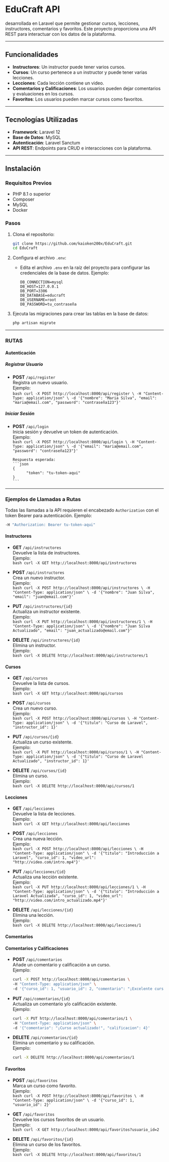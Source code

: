 # EduCraft API

desarrollada en Laravel que permite gestionar cursos, lecciones, instructores, comentarios y favoritos. 
Este proyecto proporciona una API REST para interactuar con los datos de la plataforma.

---

## **Funcionalidades**
- **Instructores**: Un instructor puede tener varios cursos.
- **Cursos**: Un curso pertenece a un instructor y puede tener varias lecciones.
- **Lecciones**: Cada lección contiene un video.
- **Comentarios y Calificaciones**: Los usuarios pueden dejar comentarios y evaluaciones en los cursos.
- **Favoritos**: Los usuarios pueden marcar cursos como favoritos.

---

## **Tecnologías Utilizadas**
- **Framework**: Laravel 12
- **Base de Datos**: MySQL
- **Autenticación**: Laravel Sanctum
- **API REST**: Endpoints para CRUD e interacciones con la plataforma.

---

## **Instalación**

### **Requisitos Previos**
- PHP 8.1 o superior
- Composer
- MySQL
- Docker

### **Pasos**
1. Clona el repositorio:
     ```bash
     git clone https://github.com/kaioken200x/EduCraft.git
     cd EduCraft
     ```

2. Configura el archivo `.env`:
      - Edita el archivo `.env` en la raíz del proyecto para configurar las credenciales de la base de datos. Ejemplo:
        ```env
        DB_CONNECTION=mysql
        DB_HOST=127.0.0.1
        DB_PORT=3306
        DB_DATABASE=educraft
        DB_USERNAME=root
        DB_PASSWORD=tu_contraseña
        ```

3. Ejecuta las migraciones para crear las tablas en la base de datos:
      ```bash
      php artisan migrate
      ```

---

### **RUTAS**
#### **Autenticación**

##### **Registrar Usuario**
- **POST** `/api/register`  
      Registra un nuevo usuario.  
      Ejemplo:  
      ```bash
      curl -X POST http://localhost:8000/api/register \
      -H "Content-Type: application/json" \
      -d '{"nombre": "Maria Silva", "email": "maria@email.com", "password": "contraseña123"}'
      ```

##### **Iniciar Sesión**
- **POST** `/api/login`  
      Inicia sesión y devuelve un token de autenticación.  
      Ejemplo:  
      ```bash
      curl -X POST http://localhost:8000/api/login \
      -H "Content-Type: application/json" \
      -d '{"email": "maria@email.com", "password": "contraseña123"}'
      ```

      Respuesta esperada:  
      ```json
      {
            "token": "tu-token-aqui"
      }
      ```

---

### **Ejemplos de Llamadas a Rutas**

Todas las llamadas a la API requieren el encabezado `Authorization` con el token Bearer para autenticación. Ejemplo:  

```bash
-H "Authorization: Bearer tu-token-aqui"
```

#### **Instructores**
- **GET** `/api/instructores`  
      Devuelve la lista de instructores.  
      Ejemplo:  
      ```bash
      curl -X GET http://localhost:8000/api/instructores
      ```

- **POST** `/api/instructores`  
      Crea un nuevo instructor.  
      Ejemplo:  
      ```bash
      curl -X POST http://localhost:8000/api/instructores \
      -H "Content-Type: application/json" \
      -d '{"nombre": "Juan Silva", "email": "juan@email.com"}'
      ```

- **PUT** `/api/instructores/{id}`  
      Actualiza un instructor existente.  
      Ejemplo:  
      ```bash
      curl -X PUT http://localhost:8000/api/instructores/1 \
      -H "Content-Type: application/json" \
      -d '{"nombre": "Juan Silva Actualizado", "email": "juan_actualizado@email.com"}'
      ```

- **DELETE** `/api/instructores/{id}`  
      Elimina un instructor.  
      Ejemplo:  
      ```bash
      curl -X DELETE http://localhost:8000/api/instructores/1
      ```

#### **Cursos**
- **GET** `/api/cursos`  
      Devuelve la lista de cursos.  
      Ejemplo:  
      ```bash
      curl -X GET http://localhost:8000/api/cursos
      ```

- **POST** `/api/cursos`  
      Crea un nuevo curso.  
      Ejemplo:  
      ```bash
      curl -X POST http://localhost:8000/api/cursos \
      -H "Content-Type: application/json" \
      -d '{"titulo": "Curso de Laravel", "instructor_id": 1}'
      ```

- **PUT** `/api/cursos/{id}`  
      Actualiza un curso existente.  
      Ejemplo:  
      ```bash
      curl -X PUT http://localhost:8000/api/cursos/1 \
      -H "Content-Type: application/json" \
      -d '{"titulo": "Curso de Laravel Actualizado", "instructor_id": 1}'
      ```

- **DELETE** `/api/cursos/{id}`  
      Elimina un curso.  
      Ejemplo:  
      ```bash
      curl -X DELETE http://localhost:8000/api/cursos/1
      ```

#### **Lecciones**
- **GET** `/api/lecciones`  
      Devuelve la lista de lecciones.  
      Ejemplo:  
      ```bash
      curl -X GET http://localhost:8000/api/lecciones
      ```

- **POST** `/api/lecciones`  
      Crea una nueva lección.  
      Ejemplo:  
      ```bash
      curl -X POST http://localhost:8000/api/lecciones \
      -H "Content-Type: application/json" \
      -d '{"titulo": "Introducción a Laravel", "curso_id": 1, "video_url": "http://video.com/intro.mp4"}'
      ```

- **PUT** `/api/lecciones/{id}`  
      Actualiza una lección existente.  
      Ejemplo:  
      ```bash
      curl -X PUT http://localhost:8000/api/lecciones/1 \
      -H "Content-Type: application/json" \
      -d '{"titulo": "Introducción a Laravel Actualizada", "curso_id": 1, "video_url": "http://video.com/intro_actualizado.mp4"}'
      ```

- **DELETE** `/api/lecciones/{id}`  
      Elimina una lección.  
      Ejemplo:  
      ```bash
      curl -X DELETE http://localhost:8000/api/lecciones/1
      ```

#### **Comentarios**
#### **Comentarios y Calificaciones**

- **POST** `/api/comentarios`  
     Añade un comentario y calificación a un curso.  
     Ejemplo:  
     ```bash
     curl -X POST http://localhost:8000/api/comentarios \
     -H "Content-Type: application/json" \
     -d '{"curso_id": 1, "usuario_id": 2, "comentario": "¡Excelente curso!", "calificacion": 5}'
     ```

- **PUT** `/api/comentarios/{id}`  
     Actualiza un comentario y/o calificación existente.  
     Ejemplo:  
     ```bash
     curl -X PUT http://localhost:8000/api/comentarios/1 \
     -H "Content-Type: application/json" \
     -d '{"comentario": "¡Curso actualizado!", "calificacion": 4}'
     ```

- **DELETE** `/api/comentarios/{id}`  
     Elimina un comentario y su calificación.  
     Ejemplo:  
     ```bash
     curl -X DELETE http://localhost:8000/api/comentarios/1
     ```

#### **Favoritos**
- **POST** `/api/favoritos`  
      Marca un curso como favorito.  
      Ejemplo:  
      ```bash
      curl -X POST http://localhost:8000/api/favoritos \
      -H "Content-Type: application/json" \
      -d '{"curso_id": 1, "usuario_id": 2}'
      ```

- **GET** `/api/favoritos`  
      Devuelve los cursos favoritos de un usuario.  
      Ejemplo:  
      ```bash
      curl -X GET http://localhost:8000/api/favoritos?usuario_id=2
      ```

- **DELETE** `/api/favoritos/{id}`  
      Elimina un curso de los favoritos.  
      Ejemplo:  
      ```bash
      curl -X DELETE http://localhost:8000/api/favoritos/1
      ```
